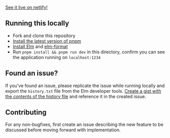 [See it live on netlify!](https://9th-edition-roller.netlify.app/)

## Running this locally

* Fork and clone this repository
* [Install the latest version of pnpm](https://pnpm.io/installation)
* [Install Elm](https://elm-lang.org/) and [elm-format](https://github.com/avh4/elm-format)
* Run `pnpm install && pnpm run dev` in this directory, confirm you can see the application running on `localhost:1234`

## Found an issue?

If you've found an issue, please replicate the issue while running locally and export the `history.txt` file from the Elm developer tools.
[Create a gist with the contents of the history file](https://gist.github.com/new) and reference it in the created issue.

## Contributing

For any non-bugfixes, first create an issue describing the new feature to be discussed before moving forward with implementation.
